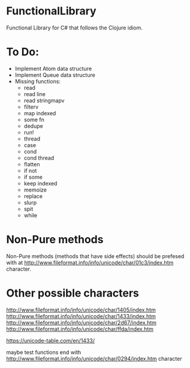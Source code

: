 ﻿# FunctionalLibrary

Functional Library for C# that follows the Clojure idiom.

# To Do:
* Implement Atom data structure
* Implement Queue data structure
* Missing functions:
	- read
	- read line
	- read stringmapv
	- filterv
	- map indexed
	- some fn
	- dedupe
	- run!
	- thread
	- case
	- cond
	- cond thread
	- flatten
	- if not 
	- if some
	- keep indexed
	- memoize
	- replace
	- slurp
	- spit
	- while

# Non-Pure methods
Non-Pure methods (methods that have side effects) should be prefesed with at http://www.fileformat.info/info/unicode/char/01c3/index.htm character.

# Other possible characters
http://www.fileformat.info/info/unicode/char/1405/index.htm 
http://www.fileformat.info/info/unicode/char/1433/index.htm
http://www.fileformat.info/info/unicode/char/2d67/index.htm
http://www.fileformat.info/info/unicode/char/ffda/index.htm


https://unicode-table.com/en/1433/

maybe test functions end with http://www.fileformat.info/info/unicode/char/0294/index.htm character